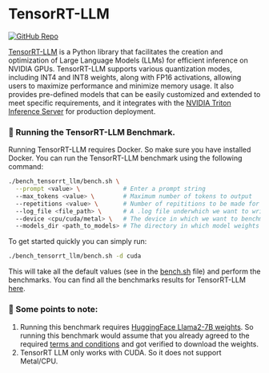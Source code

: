 # TensorRT-LLM

[![GitHub Repo](https://img.shields.io/badge/github-%23121011.svg?style=for-the-badge&logo=github&logoColor=white)](https://github.com/NVIDIA/TensorRT-LLM) &nbsp;

[TensorRT-LLM](https://github.com/NVIDIA/TensorRT-LLM) is a Python library that facilitates the creation and optimization of Large Language Models (LLMs) for efficient inference on NVIDIA GPUs. TensorRT-LLM supports various quantization modes, including INT4 and INT8 weights, along with FP16 activations, allowing users to maximize performance and minimize memory usage. It also provides pre-defined models that can be easily customized and extended to meet specific requirements, and it integrates with the [NVIDIA Triton Inference Server](https://github.com/triton-inference-server/server) for production deployment.

### 🚀 Running the TensorRT-LLM Benchmark.

Running TensorRT-LLM requires Docker. So make sure you have installed Docker. You can run the TensorRT-LLM  benchmark using the following command:

```bash
./bench_tensorrt_llm/bench.sh \
  --prompt <value> \            # Enter a prompt string
  --max_tokens <value> \        # Maximum number of tokens to output
  --repetitions <value> \       # Number of repititions to be made for the prompt.
  --log_file <file_path> \      # A .log file underwhich we want to write the results.
  --device <cpu/cuda/metal> \   # The device in which we want to benchmark.
  --models_dir <path_to_models> # The directory in which model weights are present
```

To get started quickly you can simply run:

```bash
./bench_tensorrt_llm/bench.sh -d cuda
```
This will take all the default values (see in the [bench.sh](/bench_tensorrt_llm/bench.sh) file) and perform the benchmarks. You can find all the benchmarks results for TensorRT-LLM [here](/docs/llama2.md).


### 👀 Some points to note:

1. Running this benchmark requires [HuggingFace Llama2-7B weights](https://huggingface.co/meta-llama/Llama-2-7b). So running this benchmark would assume that you already agreed to the required [terms and conditions](https://ai.meta.com/resources/models-and-libraries/llama-downloads/) and got verified to download the weights.
2. TensorRT LLM only works with CUDA. So it does not support Metal/CPU.
